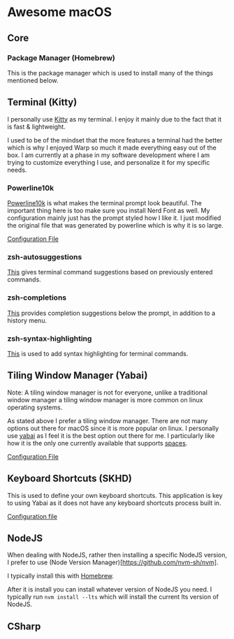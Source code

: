 # Awesome macOS

## Core

### Package Manager (Homebrew)

This is the package manager which is used to install many of the things mentioned below.

## Terminal (Kitty)

I personally use [Kitty](https://sw.kovidgoyal.net/kitty/) as my terminal. I enjoy it mainly due to the fact that it is fast & lightweight.

I used to be of the mindset that the more features a terminal had the better which is why I enjoyed Warp so much it made everything easy out of the box. 
I am currently at a phase in my software development where I am trying to customize everything I use, and personalize it for my specific needs.

### Powerline10k 

[Powerline10k](https://github.com/romkatv/powerlevel10k) is what makes the terminal prompt look beautiful. The important thing here is too make sure you install Nerd Font as well.
My configuration mainly just has the prompt styled how I like it. I just modified the original file that was generated by powerline which is why it is so large.

[Configuration File](./.p10k.zsh)

### zsh-autosuggestions

[This](https://github.com/zsh-users/zsh-autosuggestions) gives terminal command suggestions based on previously entered commands. 

### zsh-completions

[This](https://github.com/zsh-users/zsh-completions) provides completion suggestions below the prompt, in addition to a history menu.

### zsh-syntax-highlighting

[This](https://github.com/zsh-users/zsh-syntax-highlighting) is used to add syntax highlighting for terminal commands.

## Tiling Window Manager (Yabai)

Note: A tiling window manager is not for everyone, unlike a traditional window manager a tiling window manager is more common on linux operating systems.

As stated above I prefer a tiling window manager. There are not many options out there for macOS since it is more popular on linux. I personally use [yabai](https://github.com/koekeishiya/yabai#)
as I feel it is the best option out there for me. I particularly like how it is the only one currently available that supports [spaces](https://support.apple.com/guide/mac-help/work-in-multiple-spaces-mh14112/mac).

[Configuration File](./yabairc)

## Keyboard Shortcuts (SKHD)

This is used to define your own keyboard shortcuts. This application is key to using Yabai as it does not have any keyboard shortcuts process built in.

[Configuration file](./skhdrc)

## NodeJS

When dealing with NodeJS, rather then installing a specific NodeJS version, I prefer to use (Node Version Manager)[https://github.com/nvm-sh/nvm]. 

I typically install this with [Homebrew](#homebrew).

After it is install you can install whatever version of NodeJS you need. I typically run `nvm install --lts` which will install the current lts version of NodeJS.

## CSharp
